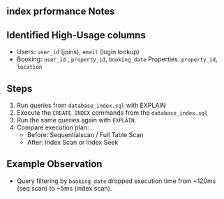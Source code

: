 ## index prformance Notes

## Identified High-Usage columns
- Users: `user_id` (joins), `email` (login lookup)
- Booking: `user_id` , `property_id`, `booking_date`
Properties: `property_id`, `location`

## Steps
1. Run queries from `database_index.sql` with EXPLAIN
2. Execute the `CREATE INDEX` commands from the `database_index.sql`
3. Run the same queries again with `EXPLAIN`.
4. Compare execution plan:
   - Before: Sequentialscan / Full Table Scan
   - After: Index Scan or Index Seek

## Example Observation
   - Query filtering by `booking_date` dropped execution time from ~120ms (seq scan) to ~5ms (index scan).
